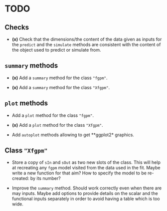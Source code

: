 TODO
====

Checks
------

-   **(x)** Check that the dimensions/the content of the data given as
    inputs for the `predict` and the `simulate` methods are consistent
    with the content of the object used to predict or simulate from.

`summary` methods
-----------------

-   **(x)** Add a `summary` method for the class `"fgpm"`.

-   **(x)** Add a `summary` method for the class `"Xfgpm"`.

`plot` methods
--------------

-   Add a `plot` method for the class `"fgpm"`.

-   **(x)** Add a `plot` method for the class `"Xfgpm"`.

-   Add `autoplot` methods allowing to get \*\*ggplot2\* graphics.

Class `"Xfgpm"`
---------------

-   Store a copy of `sIn` and `sOut` as two new slots of the class. This
    will help at recreating any `fgpm` model visited from the data used
    in the fit. Maybe write a new function for that aim? How to specify
    the model to be re-created: by its number?

-   Improve the `summary` method. Should work correctly even when there
    are may inputs. Maybe add options to provide details on the scalar
    and the functional inputs separately in order to avoid having a
    table which is too wide.
